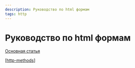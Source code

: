 ```yaml
---
description: Руководство по html формам
tags: http
---
```

# Руководство по html формам

[Основная статья](https://developer.mozilla.org/ru/docs/Learn/Forms)

[[http-methods]]

[//begin]: # "Autogenerated link references for markdown compatibility"
[http-methods]: http-methods "Http methods"
[//end]: # "Autogenerated link references"
